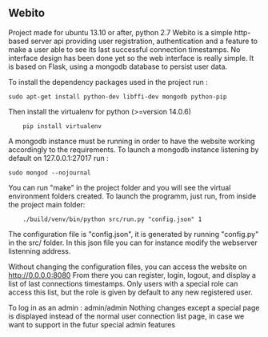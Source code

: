 ## Webito

Project made for ubuntu 13.10 or after, python 2.7
Webito is a simple http-based server api providing user registration, authentication and a feature to make a user able to see its last successful connection timestamps.
No interface design has been done yet so the web interface is really simple.
It is based on Flask, using a mongodb database to persist user data.

To install the dependency packages used in the project run :
```shell
sudo apt-get install python-dev libffi-dev mongodb python-pip
 ```
Then install the virtualenv for python (>=version 14.0.6)
```shell
    pip install virtualenv 
 ```
 
A mongodb instance must be running in order to have the website working accordingly to the requirements.
To launch a mongodb instance listening by default on 127.0.0.1:27017 run :
```shell
sudo mongod --nojournal
 ```
You can run "make" in the project folder and you will see the virtual environment folders created. To launch the programm, just run, from inside the project main folder:
```shell
    ./build/venv/bin/python src/run.py "config.json" 1
 ```


 The configuration file is "config.json", it is generated by running "config.py" in the src/ folder.
 In this json file you can for instance modify the webserver listenning address.
 
 Without changing the configuration files, you can access the website on http://0.0.0.0:8080
 From there you can register, login, logout, and display a list of last connections timestamps. Only users with a special role can access this list, but the role is given by default to any new registered user.
 
 To log in as an admin : admin/admin
 Nothing changes except a special page is displayed instead of the normal user connection list page, in case we want to support in the futur special admin features
 
 
 
 

